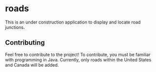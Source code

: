 # roads
This is an under construction application to display and locate road junctions.

## Contributing
Feel free to contribute to the project! To contribute, you must be familiar with programming in Java. Currently, only roads within the United States and Canada will be added.
